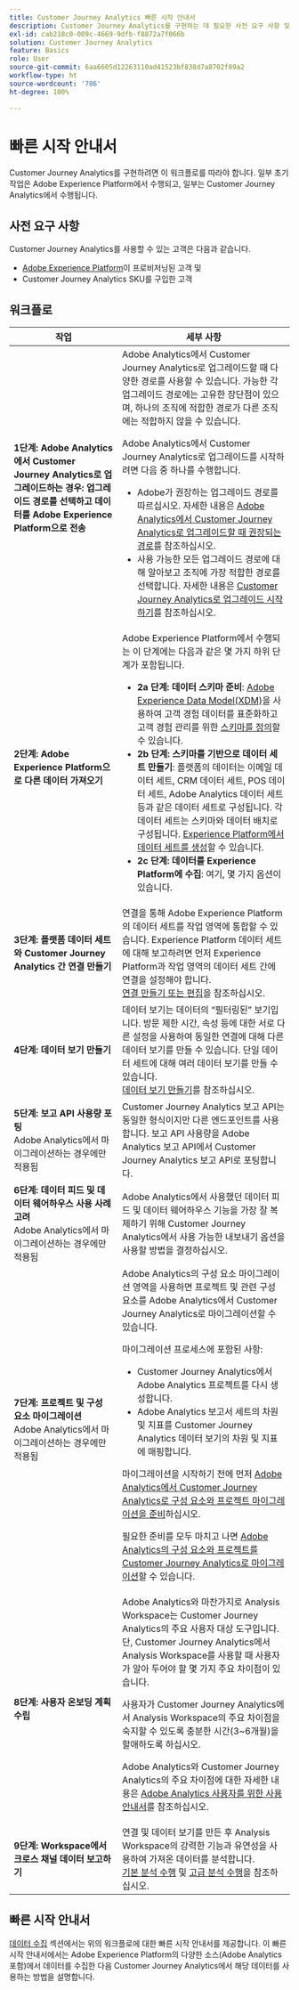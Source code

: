 ```yaml
---
title: Customer Journey Analytics 빠른 시작 안내서
description: Customer Journey Analytics를 구현하는 데 필요한 사전 요구 사항 및 워크플로를 이해합니다.
exl-id: cab218c0-009c-4669-9dfb-f8872a7f066b
solution: Customer Journey Analytics
feature: Basics
role: User
source-git-commit: 6aa6605d12263110ad41523bf838d7a8702f89a2
workflow-type: ht
source-wordcount: '786'
ht-degree: 100%

---
```


# 빠른 시작 안내서

Customer Journey Analytics를 구현하려면 이 워크플로를 따라야 합니다. 일부 초기 작업은 Adobe Experience Platform에서 수행되고, 일부는 Customer Journey Analytics에서 수행됩니다.

## 사전 요구 사항

Customer Journey Analytics를 사용할 수 있는 고객은 다음과 같습니다.

* [Adobe Experience Platform](https://www.adobe.com/kr/experience-platform.html)이 프로비저닝된 고객 및
* Customer Journey Analytics SKU를 구입한 고객

## 워크플로

| 작업 | 세부 사항 |
| --- | --- |
| **1단계: Adobe Analytics에서 Customer Journey Analytics로 업그레이드하는 경우: 업그레이드 경로를 선택하고 데이터를 Adobe Experience Platform으로 전송** | Adobe Analytics에서 Customer Journey Analytics로 업그레이드할 때 다양한 경로를 사용할 수 있습니다. 가능한 각 업그레이드 경로에는 고유한 장단점이 있으며, 하나의 조직에 적합한 경로가 다른 조직에는 적합하지 않을 수 있습니다. <p>Adobe Analytics에서 Customer Journey Analytics로 업그레이드를 시작하려면 다음 중 하나를 수행합니다.</p><ul><li>Adobe가 권장하는 업그레이드 경로를 따르십시오. 자세한 내용은 [Adobe Analytics에서 Customer Journey Analytics로 업그레이드할 때 권장되는 경로](/help/getting-started/cja-upgrade/cja-upgrade-recommendations.md)를 참조하십시오.</li><li>사용 가능한 모든 업그레이드 경로에 대해 알아보고 조직에 가장 적합한 경로를 선택합니다. 자세한 내용은 [Customer Journey Analytics로 업그레이드 시작하기](/help/getting-started/cja-upgrade/cja-upgrade-getstarted.md)를 참조하십시오.</li></ul> |
| **2단계: Adobe Experience Platform으로 다른 데이터 가져오기** | Adobe Experience Platform에서 수행되는 이 단계에는 다음과 같은 몇 가지 하위 단계가 포함됩니다.<ul><li>**2a 단계: 데이터 스키마 준비**: [Adobe Experience Data Model(XDM)](https://experienceleague.adobe.com/docs/experience-platform/xdm/home.html)을 사용하여 고객 경험 데이터를 표준화하고 고객 경험 관리를 위한 [스키마를 정의](https://experienceleague.adobe.com/docs/experience-platform/xdm/tutorials/create-schema-ui.html)할 수 있습니다.</li><li>**2b 단계: 스키마를 기반으로 데이터 세트 만들기**: 플랫폼의 데이터는 이메일 데이터 세트, CRM 데이터 세트, POS 데이터 세트, Adobe Analytics 데이터 세트 등과 같은 데이터 세트로 구성됩니다. 각 데이터 세트는 스키마와 데이터 배치로 구성됩니다. [Experience Platform에서 데이터 세트를 생성](https://experienceleague.adobe.com/docs/platform-learn/getting-started-for-data-architects-and-data-engineers/create-datasets.html)할 수 있습니다.</li><li>**2c 단계: 데이터를 Experience Platform에 수집**: 여기, 몇 가지 옵션이 있습니다.</li></ul> |
| **3단계: 플랫폼 데이터 세트와 Customer Journey Analytics 간 연결 만들기** | 연결을 통해 Adobe Experience Platform의 데이터 세트를 작업 영역에 통합할 수 있습니다. Experience Platform 데이터 세트에 대해 보고하려면 먼저 Experience Platform과 작업 영역의 데이터 세트 간에 연결을 설정해야 합니다.<br>[연결 만들기 또는 편집](/help/connections/create-connection.md)을 참조하십시오. |
| **4단계: 데이터 보기 만들기** | 데이터 보기는 데이터의 “필터링된” 보기입니다. 방문 제한 시간, 속성 등에 대한 서로 다른 설정을 사용하여 동일한 연결에 대해 다른 데이터 보기를 만들 수 있습니다. 단일 데이터 세트에 대해 여러 데이터 보기를 만들 수 있습니다.<br>[데이터 보기 만들기](/help/data-views/create-dataview.md)를 참조하십시오. |
| **5단계: 보고 API 사용량 포팅**</br> Adobe Analytics에서 마이그레이션하는 경우에만 적용됨 | Customer Journey Analytics 보고 API는 동일한 형식이지만 다른 엔드포인트를 사용합니다. 보고 API 사용량을 Adobe Analytics 보고 API에서 Customer Journey Analytics 보고 API로 포팅합니다. |
| **6단계: 데이터 피드 및 데이터 웨어하우스 사용 사례 고려**</br> Adobe Analytics에서 마이그레이션하는 경우에만 적용됨 | Adobe Analytics에서 사용했던 데이터 피드 및 데이터 웨어하우스 기능을 가장 잘 복제하기 위해 Customer Journey Analytics에서 사용 가능한 내보내기 옵션을 사용할 방법을 결정하십시오. <!-- link to docs Rob is creating --> |
| **7단계: 프로젝트 및 구성 요소 마이그레이션**</br> Adobe Analytics에서 마이그레이션하는 경우에만 적용됨 | Adobe Analytics의 구성 요소 마이그레이션 영역을 사용하면 프로젝트 및 관련 구성 요소를 Adobe Analytics에서 Customer Journey Analytics로 마이그레이션할 수 있습니다.<p>마이그레이션 프로세스에 포함된 사항:</p><ul><li>Customer Journey Analytics에서 Adobe Analytics 프로젝트를 다시 생성합니다.</li><li>Adobe Analytics 보고서 세트의 차원 및 지표를 Customer Journey Analytics 데이터 보기의 차원 및 지표에 매핑합니다.</li></ul><p>마이그레이션을 시작하기 전에 먼저 [Adobe Analytics에서 Customer Journey Analytics로 구성 요소와 프로젝트 마이그레이션을 준비](https://experienceleague.adobe.com/docs/analytics/admin/admin-tools/component-migration/prepare-component-migration.html)하십시오.</p><p>필요한 준비를 모두 마치고 나면 [Adobe Analytics의 구성 요소와 프로젝트를 Customer Journey Analytics로 마이그레이션](https://experienceleague.adobe.com/docs/analytics/admin/admin-tools/component-migration/component-migration.html)할 수 있습니다.</p> |
| **8단계: 사용자 온보딩 계획 수립** | Adobe Analytics와 마찬가지로 Analysis Workspace는 Customer Journey Analytics의 주요 사용자 대상 도구입니다. 단, Customer Journey Analytics에서 Analysis Workspace를 사용할 때 사용자가 알아 두어야 할 몇 가지 주요 차이점이 있습니다.<p>사용자가 Customer Journey Analytics에서 Analysis Workspace의 주요 차이점을 숙지할 수 있도록 충분한 시간(3~6개월)을 할애하도록 하십시오.</p><p>Adobe Analytics와 Customer Journey Analytics의 주요 차이점에 대한 자세한 내용은 [Adobe Analytics 사용자를 위한 사용 안내서](/help/getting-started/aa-to-cja-user.md)를 참조하십시오.</p> |
| **9단계: Workspace에서 크로스 채널 데이터 보고하기** | 연결 및 데이터 보기를 만든 후 Analysis Workspace의 강력한 기능과 유연성을 사용하여 가져온 데이터를 분석합니다.<br>[기본 분석 수행](/help/analysis-workspace/perform-basic-analysis.md) 및 [고급 분석 수행](/help/analysis-workspace/perform-adv-analysis.md)을 참조하십시오. |

## 빠른 시작 안내서

[데이터 수집](../data-ingestion/data-ingestion.md) 섹션에서는 위의 워크플로에 대한 빠른 시작 안내서를 제공합니다. 이 빠른 시작 안내서에서는 Adobe Experience Platform의 다양한 소스(Adobe Analytics 포함)에서 데이터를 수집한 다음 Customer Journey Analytics에서 해당 데이터를 사용하는 방법을 설명합니다.
